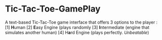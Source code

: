# Tic-Tac-Toe-GamePlay
A text-based Tic-Tac-Toe game interface that offers 3 options to the player :
[1] **H**uman
[2] **E**asy Engine (plays randomly
[3] **I**ntermediate (engine that simulates another human)
[4] H**a**rd Engine (plays perfectly. _Unbeatable_)

